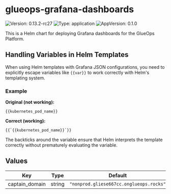 # glueops-grafana-dashboards

![Version: 0.13.2-rc27](https://img.shields.io/badge/Version-0.13.2--rc27-informational?style=flat-square) ![Type: application](https://img.shields.io/badge/Type-application-informational?style=flat-square) ![AppVersion: 0.1.0](https://img.shields.io/badge/AppVersion-0.1.0-informational?style=flat-square)

This is a Helm chart for deploying Grafana dashboards for the GlueOps Platform.

## Handling Variables in Helm Templates

When using Helm templates with Grafana JSON configurations, you need to explicitly escape variables like `{{var}}` to work correctly with Helm's templating system.

### Example

**Original (not working):**

```
{{kubernetes_pod_name}}
```

**Correct (working):**

```
{{`{{kubernetes_pod_name}}`}}
```

The backticks around the variable ensure that Helm interprets the template correctly without prematurely evaluating the variable.

## Values

| Key | Type | Default | Description |
|-----|------|---------|-------------|
| captain_domain | string | `"nonprod.gliese667cc.onglueops.rocks"` |  |
